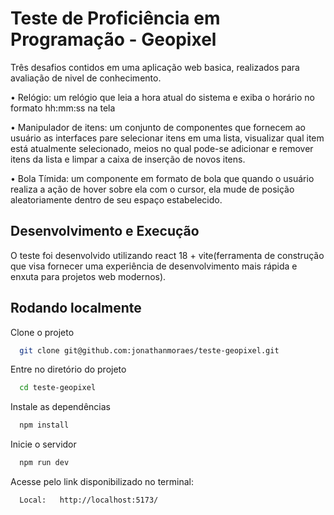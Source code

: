 
# Teste de Proficiência em Programação - Geopixel

 Três desafios contidos em uma aplicação web basica, realizados para avaliação de nivel de conhecimento.
 
• Relógio: um relógio que leia a hora atual do sistema e exiba o horário no formato     hh:mm:ss na tela

• Manipulador de itens:  um conjunto de componentes que fornecem ao usuário as interfaces pare selecionar itens em uma lista, visualizar qual item está atualmente selecionado, meios no qual pode-se adicionar e remover itens da lista e limpar a caixa de inserção de novos itens.

• Bola Tímida: um componente em formato de bola que quando o usuário realiza a ação de hover sobre ela com o cursor, ela mude de posição aleatoriamente dentro de seu espaço estabelecido.



## Desenvolvimento e Execução

O teste foi desenvolvido utilizando react 18 + vite(ferramenta de construção que visa fornecer uma experiência de desenvolvimento mais rápida e enxuta para projetos web modernos).





## Rodando localmente

Clone o projeto

```bash
  git clone git@github.com:jonathanmoraes/teste-geopixel.git
```

Entre no diretório do projeto

```bash
  cd teste-geopixel
```

Instale as dependências

```bash
  npm install
```

Inicie o servidor

```bash
  npm run dev 
```

Acesse pelo link disponibilizado no terminal:
```bash 
  Local:   http://localhost:5173/
```
